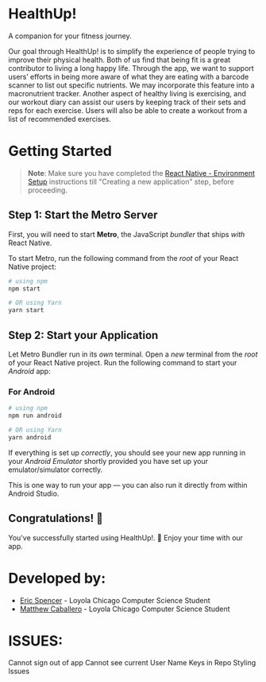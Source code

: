 # HealthUp! 
A companion for your fitness journey.

Our goal through HealthUp! is to simplify the experience of people trying to improve their physical health. Both of us find that being fit is a great contributor to living a long happy life. Through the app, we want to support users’ efforts in being more aware of what they are eating with a barcode scanner to list out specific nutrients. We may incorporate this feature into a macronutrient tracker. Another aspect of healthy living is exercising, and our workout diary can assist our users by keeping track of their sets and reps for each exercise. Users will also be able to create a workout from a list of recommended exercises.

# Getting Started

>**Note**: Make sure you have completed the [React Native - Environment Setup](https://reactnative.dev/docs/environment-setup) instructions till "Creating a new application" step, before proceeding.

## Step 1: Start the Metro Server

First, you will need to start **Metro**, the JavaScript _bundler_ that ships _with_ React Native.

To start Metro, run the following command from the _root_ of your React Native project:

```bash
# using npm
npm start

# OR using Yarn
yarn start
```

## Step 2: Start your Application

Let Metro Bundler run in its _own_ terminal. Open a _new_ terminal from the _root_ of your React Native project. Run the following command to start your _Android_ app:

### For Android

```bash
# using npm
npm run android

# OR using Yarn
yarn android
```

If everything is set up _correctly_, you should see your new app running in your _Android Emulator_ shortly provided you have set up your emulator/simulator correctly.

This is one way to run your app — you can also run it directly from within Android Studio.

## Congratulations! :tada:

You've successfully started using HealthUp!. :partying_face:
Enjoy your time with our app.

# Developed by:

- [Eric Spencer](https://github.com/EricSpencer00) - Loyola Chicago Computer Science Student
- [Matthew Caballero](https://github.com/cabmatthew) - Loyola Chicago Computer Science Student

# ISSUES:

Cannot sign out of app
Cannot see current User Name
Keys in Repo
Styling Issues 
